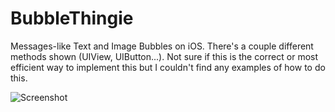 BubbleThingie
=============

Messages-like Text and Image Bubbles on iOS. There's a couple different methods shown (UIView, UIButton...). Not sure if this is the correct or most efficient way to implement this but I couldn't find any examples of how to do this.

![Screenshot](https://raw.github.com/tkirby/BubbleThingie/master/doc/screenshot.png "Bubbles!")



